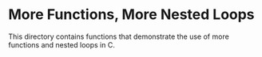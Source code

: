 # More Functions, More Nested Loops

This directory contains functions that demonstrate the use of more functions and nested loops in C.

